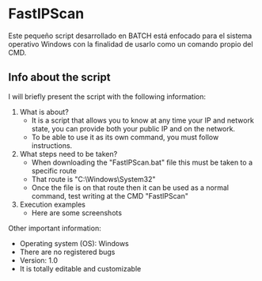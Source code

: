 # FastIPScan

Este pequeño script desarrollado en BATCH está enfocado para el sistema operativo Windows con la finalidad de usarlo como un comando propio del CMD.


## Info about the script

I will briefly present the script with the following information:

1. What is about?
    - It is a script that allows you to know at any time your IP and network state, you can provide both your public IP and on the network.
    - To be able to use it as its own command, you must follow instructions.
2. What steps need to be taken?
    - When downloading the "FastIPScan.bat" file this must be taken to a specific route
    - That route is "C:\Windows\System32"
    - Once the file is on that route then it can be used as a normal command, test writing at the CMD "FastIPScan"
3. Execution examples
    - Here are some screenshots

Other important information:

- Operating system (OS): Windows
- There are no registered bugs
- Version: 1.0
- It is totally editable and customizable